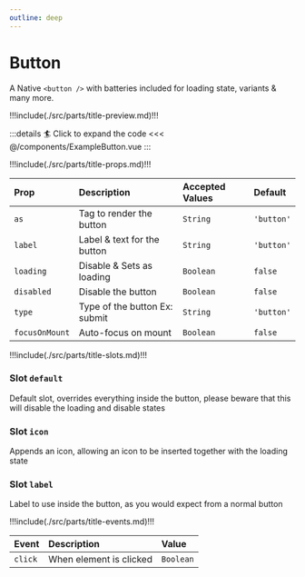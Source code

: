 ```yaml
---
outline: deep
---
```


# Button

A Native `<button />`  with batteries included for loading state, variants & many more.

!!!include(./src/parts/title-preview.md)!!!

<ExampleButton />

:::details :surfer: Click to expand the code
<<< @/components/ExampleButton.vue
:::


!!!include(./src/parts/title-props.md)!!!

| Prop           | Description                   | Accepted Values | Default    |
|:---------------|:------------------------------|:----------------|:-----------|
| `as`           | Tag to render the button      | `String`        | `'button'` |
| `label`        | Label & text for the button   | `String`        | `'button'` |
| `loading`      | Disable & Sets as loading     | `Boolean`       | `false`    |
| `disabled`     | Disable the button            | `Boolean`       | `false`    |
| `type`         | Type of the button Ex: submit | `String`        | `'button'` |
| `focusOnMount` | Auto-focus on mount           | `Boolean`       | `false`    |


!!!include(./src/parts/title-slots.md)!!!

### Slot `default`

Default slot, overrides everything inside the button, please beware that this will disable the loading and disable states

### Slot `icon`

Appends an icon, allowing an icon to be inserted together with the loading state

### Slot `label`

Label to use inside the button, as you would expect from a normal button

!!!include(./src/parts/title-events.md)!!!

| Event   | Description             | Value     |
|:--------|:------------------------|:----------|
| `click` | When element is clicked | `Boolean` |







